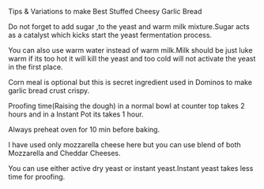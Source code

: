 Tips & Variations to make Best Stuffed Cheesy Garlic Bread

Do not forget to add sugar ,to the yeast and warm milk mixture.Sugar acts as a catalyst which kicks start the yeast fermentation process.

You can also use warm water instead of warm milk.Milk should be just luke warm if its too hot it will kill the yeast and too cold will not activate the yeast in the first place.

Corn meal is optional but this is secret ingredient used in Dominos to make garlic bread crust crispy.

Proofing time(Raising the dough) in a normal bowl at counter top takes 2 hours and in a Instant Pot its takes 1 hour.

Always preheat oven for 10 min before baking.

I have used only mozzarella cheese here but you can use blend of both Mozzarella and Cheddar Cheeses.

You can use either active dry yeast or instant yeast.Instant yeast takes less time for proofing.